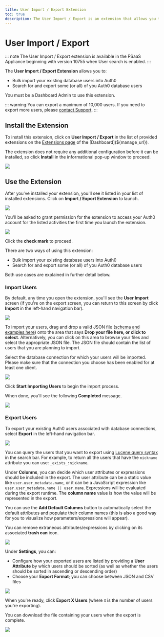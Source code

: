 ```yaml
---
title: User Import / Export Extension
toc: true
description: The User Import / Export is an extension that allows you to import / export users from or to any database you have configured in your account.
---
```

# User Import / Export

::: note
The User Import / Export extension is available in the PSaaS Appliance beginning with version 10755 when User search is enabled.
:::

The **User Import / Export Extension** allows you to:

* Bulk import your existing database users into Auth0
* Search for and export some (or all) of you Auth0 database users

You must be a Dashboard Admin to use this extension.

::: warning
You can export a maximum of 10,000 users. If you need to export more users, please [contact Support](${env.DOMAIN_URL_SUPPORT}).
:::

## Install the Extension

To install this extension, click on **User Import / Export** in the list of provided extensions on the [Extensions page](${manage_url}/#/extensions) of the [Dashboard](${manage_url}). 

The extension does not require any additional configuration before it can be installed, so click **Install** in the informational pop-up window to proceed.

![](/media/articles/extensions/user-import-export/install-extension.png)

## Use the Extension

After you've installed your extension, you'll see it listed in your list of installed extensions. Click on **Import / Export Extension** to launch.

![](/media/articles/extensions/user-import-export/installed-extensions-list.png)

You'll be asked to grant permission for the extension to access your Auth0 account for the listed activities the first time you launch the extension.

![](/media/articles/extensions/user-import-export/permissions.png)

Click the **check mark** to proceed.

There are two ways of using this extension:

* Bulk import your existing database users into Auth0
* Search for and export some (or all) of you Auth0 database users

Both use cases are explained in further detail below.

### Import Users

By default, any time you open the extension, you'll see the **User Import** screen (if you're on the export screen, you can return to this screen by click **Import** in the left-hand navigation bar).

![](/media/articles/extensions/user-import-export/import.png)

To import your users, drag and drop a valid JSON file ([schema and examples here](/tutorials/bulk-importing-users-into-auth0)) onto the area that says **Drop your file here, or click to select**. Alternatively, you can click on this area to browse your files and select the appropriate JSON file. The JSON file should contain the list of users that you are planning to import.

Select the database connection for which your users will be imported. Please make sure that the connection you choose has been enabled for at least one client.

![](/media/articles/extensions/user-import-export/ready-for-import.png)

Click **Start Importing Users** to begin the import process.

When done, you'll see the following **Completed** message.

![](/media/articles/extensions/user-import-export/import-complete.png)

### Export Users

To export your existing Auth0 users associated with database connections, select **Export** in the left-hand navigation bar.

![](/media/articles/extensions/user-import-export/export-users.png)

You can query the users that you want to export using [Lucene query syntax](http://www.lucenetutorial.com/lucene-query-syntax.html) in the search bar. For example, to return all the users that have the `nickname` attribute you can use: `_exists_:nickname`.

Under **Columns**, you can decide which user attributes or expressions should be included in the export. The user attribute can be a static value like `user.user_metadata.name`, or it can be a JavaScript expression like `user.user_metadata.name || user.name`. Expressions will be evaluated during the export runtime. The **column name** value is how the value will be represented in the export. 

You can use the **Add Default Columns** button to automatically select the default attributes and populate their column names (this is also a good way for you to visualize how parameters/expressions will appear).

You can remove extraneous attributes/expressions by clicking on its associated **trash can** icon.

![](/media/articles/extensions/user-import-export/default-columns.png)

Under **Settings**, you can:

* Configure how your exported users are listed by providing a **User Attribute** by which users should be sorted (as well as whether the users should be sorted in ascending or descending order)
* Choose your **Export Format**; you can choose between JSON and CSV files

![](/media/articles/extensions/user-import-export/settings.png)

When you're ready, click **Export X Users** (where `X` is the number of users you're exporting).

You can download the file containing your users when the export is complete.

![](/media/articles/extensions/user-import-export/export-complete.png)
